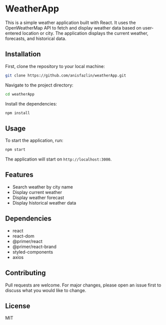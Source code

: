 # WeatherApp

This is a simple weather application built with React. It uses the OpenWeatherMap API to fetch and display weather data based on user-entered location or city. The application displays the current weather, forecasts, and historical data.

## Installation

First, clone the repository to your local machine:

```bash
git clone https://github.com/anisfazlin/weatherApp.git
```

Navigate to the project directory:

```bash
cd weatherApp
```

Install the dependencies:

```bash
npm install
```

## Usage

To start the application, run:

```bash
npm start
```

The application will start on `http://localhost:3000`.

## Features

- Search weather by city name
- Display current weather
- Display weather forecast
- Display historical weather data

## Dependencies

- react
- react-dom
- @primer/react
- @primer/react-brand
- styled-components
- axios

## Contributing

Pull requests are welcome. For major changes, please open an issue first to discuss what you would like to change.

## License

MIT